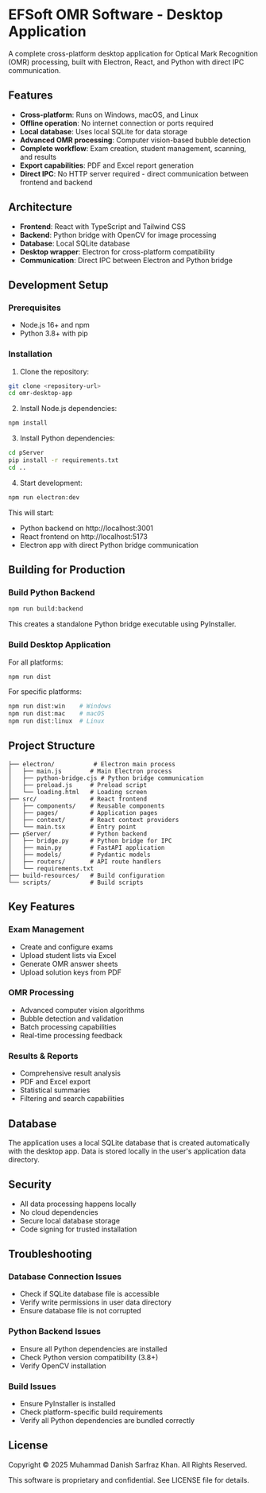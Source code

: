 # EFSoft OMR Software - Desktop Application

A complete cross-platform desktop application for Optical Mark Recognition (OMR) processing, built with Electron, React, and Python with direct IPC communication.

## Features

- **Cross-platform**: Runs on Windows, macOS, and Linux
- **Offline operation**: No internet connection or ports required
- **Local database**: Uses local SQLite for data storage
- **Advanced OMR processing**: Computer vision-based bubble detection
- **Complete workflow**: Exam creation, student management, scanning, and results
- **Export capabilities**: PDF and Excel report generation
- **Direct IPC**: No HTTP server required - direct communication between frontend and backend

## Architecture

- **Frontend**: React with TypeScript and Tailwind CSS
- **Backend**: Python bridge with OpenCV for image processing
- **Database**: Local SQLite database
- **Desktop wrapper**: Electron for cross-platform compatibility
- **Communication**: Direct IPC between Electron and Python bridge

## Development Setup

### Prerequisites

- Node.js 16+ and npm
- Python 3.8+ with pip

### Installation

1. Clone the repository:
```bash
git clone <repository-url>
cd omr-desktop-app
```

2. Install Node.js dependencies:
```bash
npm install
```

3. Install Python dependencies:
```bash
cd pServer
pip install -r requirements.txt
cd ..
```

4. Start development:
```bash
npm run electron:dev
```

This will start:
- Python backend on http://localhost:3001
- React frontend on http://localhost:5173
- Electron app with direct Python bridge communication

## Building for Production

### Build Python Backend

```bash
npm run build:backend
```

This creates a standalone Python bridge executable using PyInstaller.

### Build Desktop Application

For all platforms:
```bash
npm run dist
```

For specific platforms:
```bash
npm run dist:win    # Windows
npm run dist:mac    # macOS
npm run dist:linux  # Linux
```

## Project Structure

```
├── electron/           # Electron main process
│   ├── main.js        # Main Electron process
│   ├── python-bridge.cjs # Python bridge communication
│   ├── preload.js     # Preload script
│   └── loading.html   # Loading screen
├── src/               # React frontend
│   ├── components/    # Reusable components
│   ├── pages/         # Application pages
│   ├── context/       # React context providers
│   └── main.tsx       # Entry point
├── pServer/           # Python backend
│   ├── bridge.py      # Python bridge for IPC
│   ├── main.py        # FastAPI application
│   ├── models/        # Pydantic models
│   ├── routers/       # API route handlers
│   └── requirements.txt
├── build-resources/   # Build configuration
└── scripts/           # Build scripts
```

## Key Features

### Exam Management
- Create and configure exams
- Upload student lists via Excel
- Generate OMR answer sheets
- Upload solution keys from PDF

### OMR Processing
- Advanced computer vision algorithms
- Bubble detection and validation
- Batch processing capabilities
- Real-time processing feedback

### Results & Reports
- Comprehensive result analysis
- PDF and Excel export
- Statistical summaries
- Filtering and search capabilities

## Database

The application uses a local SQLite database that is created automatically with the desktop app. Data is stored locally in the user's application data directory.

## Security

- All data processing happens locally
- No cloud dependencies
- Secure local database storage
- Code signing for trusted installation

## Troubleshooting

### Database Connection Issues
- Check if SQLite database file is accessible
- Verify write permissions in user data directory
- Ensure database file is not corrupted

### Python Backend Issues
- Ensure all Python dependencies are installed
- Check Python version compatibility (3.8+)
- Verify OpenCV installation

### Build Issues
- Ensure PyInstaller is installed
- Check platform-specific build requirements
- Verify all Python dependencies are bundled correctly

## License

Copyright © 2025 Muhammad Danish Sarfraz Khan. All Rights Reserved.

This software is proprietary and confidential. See LICENSE file for details.